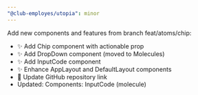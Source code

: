 ```yaml
---
"@club-employes/utopia": minor
---
```


Add new components and features from branch feat/atoms/chip:
- ✨ Add Chip component with actionable prop
- ✨ Add DropDown component (moved to Molecules)
- ✨ Add InputCode component
- ✨ Enhance AppLayout and DefaultLayout components
- 🔗 Update GitHub repository link
- Updated: Components: InputCode (molecule)
